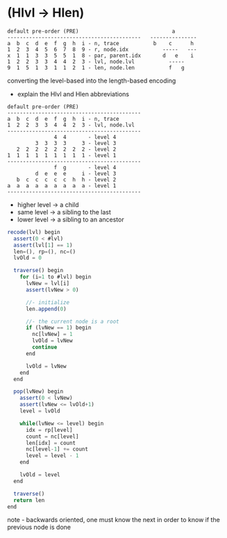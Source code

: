 
<!-- ======================================================================= -->
# (Hlvl -> Hlen)

```
default pre-order (PRE)                              a
-------------------------------------------   ---------------
a  b  c  d  e  f  g  h  i - n, trace           b    c      h
1  2  3  4  5  6  7  8  9 - r, node.idx           -----   ---
x  1  1  3  3  5  5  1  8 - par, parent.idx       d   e    i
1  2  2  3  3  4  4  2  3 - lvl, node.lvl           -----
9  1  5  1  3  1  1  2  1 - len, node.len           f   g
```

converting the level-based into the length-based encoding
- explain the Hlvl and Hlen abbreviations

<!-- ======================================================================= -->

```
default pre-order (PRE)
-------------------------------------------
a  b  c  d  e  f  g  h  i - n, trace
1  2  2  3  3  4  4  2  3 - lvl, node.lvl
-------------------------------------------
               4  4       - level 4
         3  3  3  3     3 - level 3
   2  2  2  2  2  2  2  2 - level 2
1  1  1  1  1  1  1  1  1 - level 1
-------------------------------------------
               f  g       - level 4
         d  e  e  e     i - level 3
   b  c  c  c  c  c  h  h - level 2
a  a  a  a  a  a  a  a  a - level 1
-------------------------------------------
```

- higher level -> a child
- same level -> a sibling to the last
- lower level -> a sibling to an ancestor

<!-- ======================================================================= -->

```js
recode(lvl) begin
  assert(0 < #lvl)
  assert(lvl[1] == 1)
  len=(), rp=(), nc=()
  lvOld = 0

  traverse() begin
    for (i=1 to #lvl) begin
      lvNew = lvl[i]
      assert(lvNew > 0)

      //- initialize
      len.append(0)

      //- the current node is a root
      if (lvNew == 1) begin
        nc[lvNew] = 1
        lvOld = lvNew
        continue
      end

      lvOld = lvNew
    end
  end

  pop(lvNew) begin
    assert(0 < lvNew)
    assert(lvNew <= lvOld+1)
    level = lvOld

    while(lvNew <= level) begin
      idx = rp[level]
      count = nc[level]
      len[idx] = count
      nc[level-1] += count
      level = level - 1
    end

    lvOld = level
  end

  traverse()
  return len
end
```

note - backwards oriented, one must know the next in order to know if the
previous node is done
